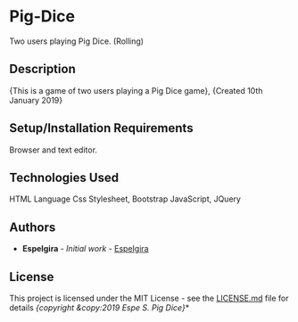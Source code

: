 # Pig-Dice
  Two users playing Pig Dice. (Rolling)

## Description
{This is a game of two users playing a Pig Dice game}, {Created 10th January 2019}

## Setup/Installation Requirements
Browser and text editor.

## Technologies Used
HTML Language 
Css Stylesheet, Bootstrap
JavaScript, JQuery

  
## Authors

* **EspeIgira** - *Initial work* - [EspeIgira](https://github.com/EspeIgira/)

## License

This project is licensed under the MIT License - see the [LICENSE.md](LICENSE.md) file for details
*{copyright &copy:2019 Espe S. Pig Dice}**
